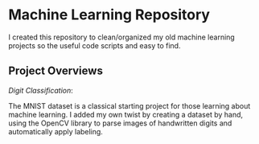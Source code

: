 # Machine Learning Repository
I created this repository to clean/organized my old machine learning projects so the useful code scripts and easy to find. 

## Project Overviews
*Digit Classification*:

The MNIST dataset is a classical starting project for those learning about machine learning. I added my own twist by creating a dataset by hand, using the OpenCV library to parse images of handwritten digits and automatically apply labeling.
